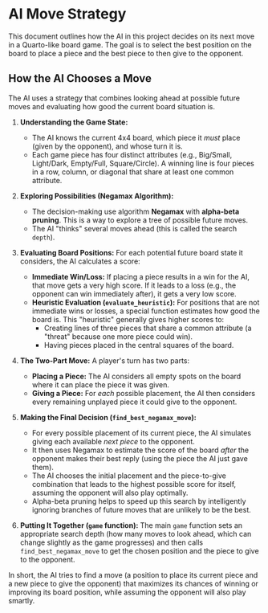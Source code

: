 # AI Move Strategy

This document outlines how the AI in this project decides on its next move in a Quarto-like board game. The goal is to select the best position on the board to place a piece and the best piece to then give to the opponent.

## How the AI Chooses a Move

The AI uses a strategy that combines looking ahead at possible future moves and evaluating how good the current board situation is.

1.  **Understanding the Game State:**
    *   The AI knows the current 4x4 board, which piece it *must* place (given by the opponent), and whose turn it is.
    *   Each game piece has four distinct attributes (e.g., Big/Small, Light/Dark, Empty/Full, Square/Circle). A winning line is four pieces in a row, column, or diagonal that share at least one common attribute.

2.  **Exploring Possibilities (Negamax Algorithm):**
    *   The decision-making use algorithm **Negamax** with **alpha-beta pruning**. This is a way to explore a tree of possible future moves.
    *   The AI "thinks" several moves ahead (this is called the search `depth`).

3.  **Evaluating Board Positions:**
    For each potential future board state it considers, the AI calculates a score:
    *   **Immediate Win/Loss:** If placing a piece results in a win for the AI, that move gets a very high score. If it leads to a loss (e.g., the opponent can win immediately after), it gets a very low score.
    *   **Heuristic Evaluation (`evaluate_heuristic`):** For positions that are not immediate wins or losses, a special function estimates how good the board is. This "heuristic" generally gives higher scores to:
        *   Creating lines of three pieces that share a common attribute (a "threat" because one more piece could win).
        *   Having pieces placed in the central squares of the board.

4.  **The Two-Part Move:**
    A player's turn has two parts:
    *   **Placing a Piece:** The AI considers all empty spots on the board where it can place the piece it was given.
    *   **Giving a Piece:** For *each* possible placement, the AI then considers every remaining unplayed piece it could give to the opponent.

5.  **Making the Final Decision (`find_best_negamax_move`):**
    *   For every possible placement of its current piece, the AI simulates giving each available *next piece* to the opponent.
    *   It then uses Negamax to estimate the score of the board *after* the opponent makes their best reply (using the piece the AI just gave them).
    *   The AI chooses the initial placement and the piece-to-give combination that leads to the highest possible score for itself, assuming the opponent will also play optimally.
    *   Alpha-beta pruning helps to speed up this search by intelligently ignoring branches of future moves that are unlikely to be the best.

6.  **Putting It Together (`game` function):**
    The main `game` function sets an appropriate search depth (how many moves to look ahead, which can change slightly as the game progresses) and then calls `find_best_negamax_move` to get the chosen position and the piece to give to the opponent.

In short, the AI tries to find a move (a position to place its current piece and a new piece to give the opponent) that maximizes its chances of winning or improving its board position, while assuming the opponent will also play smartly.